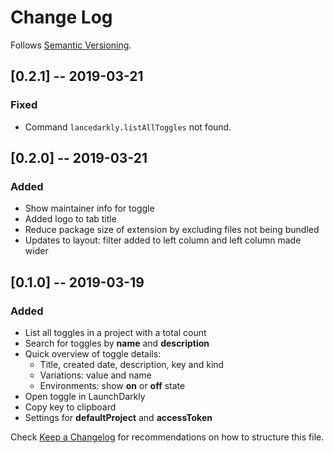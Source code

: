 # Change Log

Follows [Semantic Versioning](https://semver.org/).

## [0.2.1] -- 2019-03-21

### Fixed

- Command `lancedarkly.listAllToggles` not found.

## [0.2.0] -- 2019-03-21

### Added

- Show maintainer info for toggle
- Added logo to tab title
- Reduce package size of extension by excluding files not being bundled
- Updates to layout: filter added to left column and left column made wider

## [0.1.0] -- 2019-03-19

### Added

- List all toggles in a project with a total count
- Search for toggles by **name** and **description**
- Quick overview of toggle details:
  - Title, created date, description, key and kind
  - Variations: value and name
  - Environments: show **on** or **off** state
- Open toggle in LaunchDarkly
- Copy key to clipboard
- Settings for **defaultProject** and **accessToken**

Check [Keep a Changelog](http://keepachangelog.com/) for recommendations on how to structure this file.
